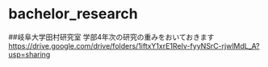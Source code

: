 # bachelor_research

##岐阜大学田村研究室 学部4年次の研究の重みをおいておきます
https://drive.google.com/drive/folders/1iftxY1xrE1ReIv-fyyNSrC-rjwlMdL_A?usp=sharing
